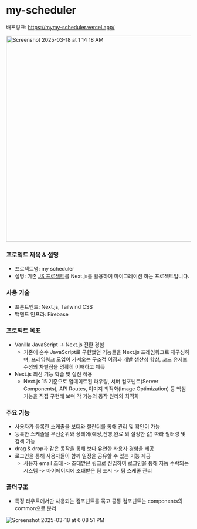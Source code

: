 # my-scheduler
배포링크: https://mymy-scheduler.vercel.app/

<img width="561" alt="Screenshot 2025-03-18 at 1 14 18 AM" src="https://github.com/user-attachments/assets/18a7cc17-09b2-4098-b3ce-8a8e90d69844" />

### 프로젝트 제목 & 설명
- 프로젝트명: my scheduler
- 설명: 기존 [JS 프로젝트](https://github.com/f-lab-edu/Scheduler)를 Next.js를 활용하여 마이그레이션 하는 프로젝트입니다.

### 사용 기술
- 프론트엔드: Next.js, Tailwind CSS
- 백엔드 인프라: Firebase
  

### 프로젝트 목표
- Vanilla JavaScript → Next.js 전환 경험
  - 기존에 순수 JavaScript로 구현했던 기능들을 Next.js 프레임워크로 재구성하며, 프레임워크 도입이 가져오는 구조적 이점과 개발 생산성 향상, 코드 유지보수성의 차별점을 명확히 이해하고 체득
- Next.js 최신 기능 학습 및 실전 적용
  - Next.js 15 기준으로 업데이트된 라우팅, 서버 컴포넌트(Server Components), API Routes, 이미지 최적화(Image Optimization) 등 핵심 기능을 직접 구현해 보며 각 기능의 동작 원리와 최적화

### 주요 기능
- 사용자가 등록한 스케줄을 보더와 캘린더를 통해 관리 및 확인이 가능
- 등록한 스케줄을 우선순위와 상태에(예정,진행,완료 외 설정한 값) 따라 필터링 및 검색 기능
- drag & drop과 같은 동작을 통해 보다 유연한 사용자 경험을 제공
- 로그인을 통해 사용자들이 함께 일정을 공유할 수 있는 기능 제공
  - 사용자 email 초대 -> 초대받은 링크로 진입하여 로그인을 통해 자동 수락되는 시스템 -> 마이페이지에 초대받은 팀 표시 -> 팀 스케줄 관리


### 폴더구조
- 특정 라우트에서만 사용되는 컴포넌트를 묶고 공통 컴포넌트는 components의 common으로 분리
  
![Screenshot 2025-03-18 at 6 08 51 PM](https://github.com/user-attachments/assets/4c956954-b4bc-423d-9071-25de3e46c559)
